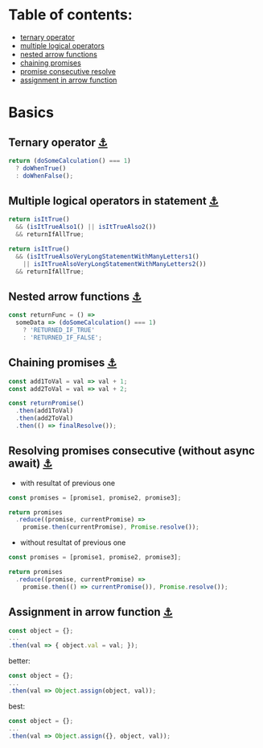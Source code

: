 # Table of contents:

* [ternary operator](#ternary-operator)
* [multiple logical operators](multiple-logical-operators)
* [nested arrow functions](nested-arrow-functions)
* [chaining promises](chaining-promises)
* [promise consecutive resolve](promise-consecutive-resolve)
* [assignment in arrow function](assignment-in-arrow-function)

# Basics

## Ternary operator <a id='ternary-operator' href='ternary-operator'>&#9875;</a>

```javascript
return (doSomeCalculation() === 1) 
  ? doWhenTrue()
  : doWhenFalse();
```

## Multiple logical operators in statement <a id='multiple-logical-operators' href='multiple-logical-operators'>&#9875;</a>

```javascript
return isItTrue() 
  && (isItTrueAlso1() || isItTrueAlso2())
  && returnIfAllTrue;
```

```javascript
return isItTrue() 
  && (isItTrueAlsoVeryLongStatementWithManyLetters1() 
    || isItTrueAlsoVeryLongStatementWithManyLetters2())
  && returnIfAllTrue;
```

## Nested arrow functions <a id='nested-arrow-functions' href='nested-arrow-functions'>&#9875;</a>

```javascript
const returnFunc = () => 
  someData => (doSomeCalculation() === 1)
    ? 'RETURNED_IF_TRUE'
    : 'RETURNED_IF_FALSE';
```

## Chaining promises <a id='chaining-promises' href='chaining-promises'>&#9875;</a>

```javascript
const add1ToVal = val => val + 1;
const add2ToVal = val => val + 2;

const returnPromise()
  .then(add1ToVal)
  .then(add2ToVal)
  .then(() => finalResolve());
```

## Resolving promises consecutive (without async await) <a id='promise-consecutive-resolve' href='promise-consecutive-resolve'>&#9875;</a>

* with resultat of previous one 

```javascript
const promises = [promise1, promise2, promise3];

return promises
  .reduce((promise, currentPromise) => 
    promise.then(currentPromise), Promise.resolve());
```
* without resultat of previous one

```javascript
const promises = [promise1, promise2, promise3];

return promises
  .reduce((promise, currentPromise) => 
    promise.then(() => currentPromise()), Promise.resolve());
```

## Assignment in arrow function <a id='assignment-in-arrow-function' href='assignment-in-arrow-function'>&#9875;</a>

```javascript
const object = {};
...
.then(val => { object.val = val; }); 
```

better:

```javascript
const object = {};
...
.then(val => Object.assign(object, val)); 
```

best:

```javascript
const object = {};
...
.then(val => Object.assign({}, object, val)); 
```
